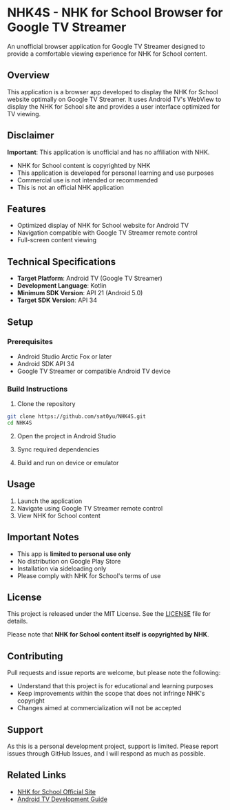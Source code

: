 # NHK4S - NHK for School Browser for Google TV Streamer

An unofficial browser application for Google TV Streamer designed to provide a comfortable viewing experience for NHK for School content.

## Overview

This application is a browser app developed to display the NHK for School website optimally on Google TV Streamer. It uses Android TV's WebView to display the NHK for School site and provides a user interface optimized for TV viewing.

## Disclaimer

**Important**: This application is unofficial and has no affiliation with NHK.

- NHK for School content is copyrighted by NHK
- This application is developed for personal learning and use purposes
- Commercial use is not intended or recommended
- This is not an official NHK application

## Features

- Optimized display of NHK for School website for Android TV
- Navigation compatible with Google TV Streamer remote control
- Full-screen content viewing

## Technical Specifications

- **Target Platform**: Android TV (Google TV Streamer)
- **Development Language**: Kotlin
- **Minimum SDK Version**: API 21 (Android 5.0)
- **Target SDK Version**: API 34

## Setup

### Prerequisites

- Android Studio Arctic Fox or later
- Android SDK API 34
- Google TV Streamer or compatible Android TV device

### Build Instructions

1. Clone the repository
```bash
git clone https://github.com/sat0yu/NHK4S.git
cd NHK4S
```

2. Open the project in Android Studio

3. Sync required dependencies

4. Build and run on device or emulator

## Usage

1. Launch the application
2. Navigate using Google TV Streamer remote control
3. View NHK for School content

## Important Notes

- This app is **limited to personal use only**
- No distribution on Google Play Store
- Installation via sideloading only
- Please comply with NHK for School's terms of use

## License

This project is released under the MIT License. See the [LICENSE](LICENSE) file for details.

Please note that **NHK for School content itself is copyrighted by NHK**.

## Contributing

Pull requests and issue reports are welcome, but please note the following:

- Understand that this project is for educational and learning purposes
- Keep improvements within the scope that does not infringe NHK's copyright
- Changes aimed at commercialization will not be accepted

## Support

As this is a personal development project, support is limited. Please report issues through GitHub Issues, and I will respond as much as possible.

## Related Links

- [NHK for School Official Site](https://www.nhk.or.jp/school/)
- [Android TV Development Guide](https://developer.android.com/training/tv)
